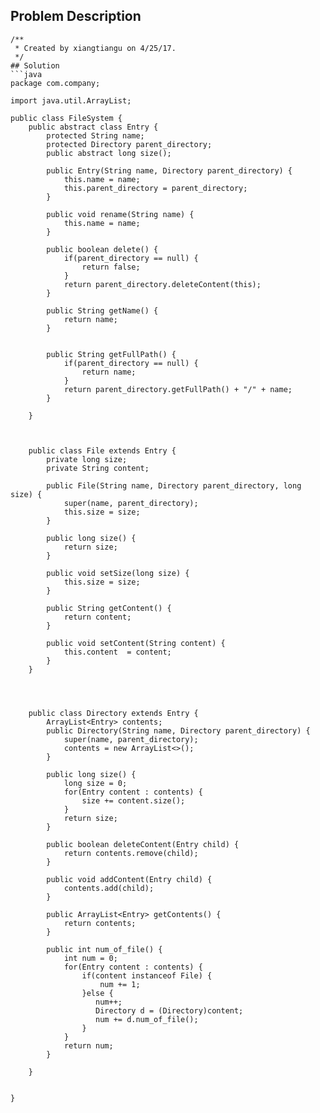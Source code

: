 ## Problem Description
```
/**
 * Created by xiangtiangu on 4/25/17.
 */
## Solution
```java
package com.company;

import java.util.ArrayList;

public class FileSystem {
    public abstract class Entry {
        protected String name;
        protected Directory parent_directory;
        public abstract long size();

        public Entry(String name, Directory parent_directory) {
            this.name = name;
            this.parent_directory = parent_directory;
        }

        public void rename(String name) {
            this.name = name;
        }

        public boolean delete() {
            if(parent_directory == null) {
                return false;
            }
            return parent_directory.deleteContent(this);
        }

        public String getName() {
            return name;
        }


        public String getFullPath() {
            if(parent_directory == null) {
                return name;
            }
            return parent_directory.getFullPath() + "/" + name;
        }

    }



    public class File extends Entry {
        private long size;
        private String content;

        public File(String name, Directory parent_directory, long size) {
            super(name, parent_directory);
            this.size = size;
        }

        public long size() {
            return size;
        }

        public void setSize(long size) {
            this.size = size;
        }

        public String getContent() {
            return content;
        }

        public void setContent(String content) {
            this.content  = content;
        }
    }




    public class Directory extends Entry {
        ArrayList<Entry> contents;
        public Directory(String name, Directory parent_directory) {
            super(name, parent_directory);
            contents = new ArrayList<>();
        }

        public long size() {
            long size = 0;
            for(Entry content : contents) {
                size += content.size();
            }
            return size;
        }

        public boolean deleteContent(Entry child) {
            return contents.remove(child);
        }

        public void addContent(Entry child) {
            contents.add(child);
        }

        public ArrayList<Entry> getContents() {
            return contents;
        }

        public int num_of_file() {
            int num = 0;
            for(Entry content : contents) {
                if(content instanceof File) {
                    num += 1;
                }else {
                   num++;
                   Directory d = (Directory)content;
                   num += d.num_of_file();
                }
            }
            return num;
        }

    }


}
